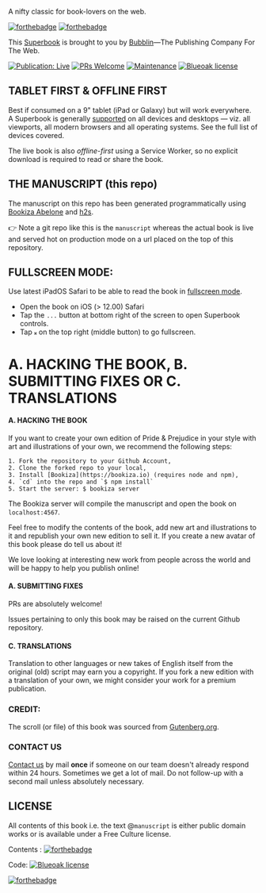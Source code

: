 
A nifty classic for book-lovers on the web. 


[![forthebadge](https://forthebadge.com/images/badges/built-by-hipsters.svg)](https://bubblin.io/about)
[![forthebadge](https://forthebadge.com/images/badges/check-it-out.svg)](https://bubblin.io/cover/we-by-eugene-zamyatin#frontmatter)


This [Superbook](https://bubblin.io/docs/format) is brought to you by [Bubblin](https://bubblin.io/about)—The Publishing Company For The Web. 


[![Publication: Live](https://img.shields.io/badge/Superbook-Published-brightgreen.svg)](https://bubblin.io/cover/we-by-eugene-zamyatin#frontmatter)
[![PRs Welcome](https://img.shields.io/badge/PRs-welcome-brightgreen.svg?style=flat-square)](http://makeapullrequest.com)
[![Maintenance](https://img.shields.io/badge/Maintained%3F-yes-green.svg)](https://GitHub.com/Naereen/StrapDown.js/graphs/commit-activity)
[![Blueoak license](https://img.shields.io/badge/Blueoak-Council-blue.svg)](https://bubblin.io/license)



## TABLET FIRST & OFFLINE FIRST

Best if consumed on a 9" tablet (iPad or Galaxy) but will work everywhere. A Superbook is generally [supported](https://bubblin.io/support) on all devices and desktops — viz. all viewports, all modern browsers and all operating systems. See the full list of devices covered.

The live book is also _offline-first_ using a Service Worker, so no explicit download is required to read or share the book.
 
## THE MANUSCRIPT (this repo)

The manuscript on this repo has been generated programmatically using [Bookiza Abelone](https://bookiza.io) and [h2s](https://github.com/bookiza/h2s). 


:point_right: Note a git repo like this is the `manuscript` whereas the actual book is live and served hot on production mode on a url placed on the top of this repository. 


## FULLSCREEN MODE:

Use latest iPadOS Safari to be able to read the book in [fullscreen mode](https://bubblin.io/blog/fullscreen-api-ipad).

- Open the book on iOS (> 12.00) Safari
- Tap the `...` button at bottom right of the screen to open Superbook controls.
- Tap `𝄪` on the top right (middle button) to go fullscreen.


# A. HACKING THE BOOK, B. SUBMITTING FIXES OR C. TRANSLATIONS


#### A. HACKING THE BOOK

If you want to create your own edition of Pride & Prejudice in your style with art and illustrations of your own, we recommend the following steps: 

	1. Fork the repository to your Github Account,
	2. Clone the forked repo to your local,
	3. Install [Bookiza](https://bookiza.io) (requires node and npm),
	4. `cd` into the repo and `$ npm install`
	5. Start the server: $ bookiza server

The Bookiza server will compile the manuscript and open the book on `localhost:4567`. 


Feel free to modify the contents of the book, add new art and illustrations to it and republish your own new edition to sell it. If you create a new avatar of this book please do tell us about it! 

We love looking at interesting new work from people across the world and will be happy to help you publish online!


#### A. SUBMITTING FIXES

PRs are absolutely welcome! 

Issues pertaining to only this book may be raised on the current Github repository. 


#### C. TRANSLATIONS

Translation to other languages or new takes of English itself from the original (old) script may earn you a copyright. If you fork a new edition with a translation of your own, we might consider your work for a premium publication.

### CREDIT:

The scroll (or file) of this book was sourced from [Gutenberg.org](http://gutenberg.org).



### CONTACT US

<a href="https://bubblin.io/blog/contact">Contact us</a> by mail **once** if someone on our team doesn't already respond within 24 hours. Sometimes we get a lot of mail. Do not follow-up with a second mail unless absolutely necessary.

## LICENSE

All contents of this book i.e. the text @`manuscript` is either public domain works or is available under a Free Culture license. 

Contents : [![forthebadge](https://forthebadge.com/images/badges/cc-0.svg)](https://forthebadge.com)

Code:  [![Blueoak license](https://img.shields.io/badge/Blueoak-Council-blue.svg)](https://bubblin.io/license)


[![forthebadge](https://forthebadge.com/images/badges/built-by-developers.svg)](https://forthebadge.com)

